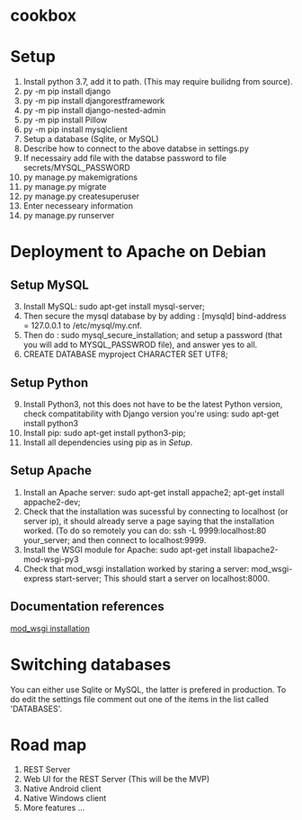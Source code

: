 # cookbox


# Setup

1) Install python 3.7, add it to path. (This may require builidng from source).
2) py -m pip install django
3) py -m pip install djangorestframework
4) py -m pip install django-nested-admin
5) py -m pip install Pillow
6) py -m pip install mysqlclient
1) Setup a database (Sqlite, or MySQL)
3) Describe how to connect to the above databse in settings.py
2) If necessairy add file with the databse password to file secrets/MYSQL_PASSWORD
7) py manage.py makemigrations
7) py manage.py migrate
8) py manage.py createsuperuser
9) Enter necesseary information
10) py manage.py runserver

# Deployment to Apache on Debian

## Setup MySQL

3) Install MySQL: sudo apt-get install mysql-server;
4) Then secure the mysql database by by adding : 
[mysqld]
bind-address = 127.0.0.1
to /etc/mysql/my.cnf.
4) Then do : sudo mysql_secure_installation; and setup a password (that you will add to MYSQL_PASSWROD file), and answer yes to all.
5) CREATE DATABASE myproject CHARACTER SET UTF8;


## Setup Python

9) Install Python3, not this does not have to be the latest Python version, check compatitability with Django version you're using: sudo apt-get install python3
9) Install pip: sudo apt-get install python3-pip;
3) Install all dependencies using pip as in *Setup*.

## Setup Apache

1) Install an Apache server: sudo apt-get install appache2; apt-get install appache2-dev;
3) Check that the installation was sucessful by connecting to localhost (or server ip), it should already serve a page saying that the installation worked. (To do so remotely you can do: ssh -L 9999:localhost:80 your_server; and then connect to localhost:9999.
3) Install the WSGI  module for Apache: sudo apt-get install libapache2-mod-wsgi-py3
4) Check that mod_wsgi installation worked by staring a server: mod_wsgi-express start-server; This should start a server on localhost:8000.




## Documentation references
[mod_wsgi installation](https://pypi.org/project/mod_wsgi/)

# Switching databases
You can either use Sqlite or MySQL, the latter is prefered in production. To do edit the settings file comment out one of the items in the list called 'DATABASES'.

# Road map

1) REST Server
2) Web UI for the REST Server (This will be the MVP)
3) Native Android client
4) Native Windows client
5) More features ...

